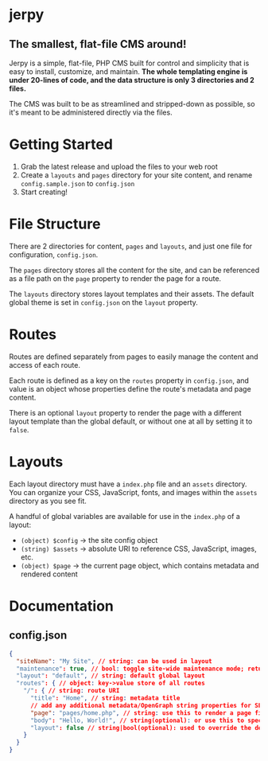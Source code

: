 # jerpy

## The smallest, flat-file CMS around!
Jerpy is a simple, flat-file, PHP CMS built for control and simplicity that is easy to install, customize, and maintain.
**The whole templating engine is under 20-lines of code, and the data structure is only 3 directories and 2 files.**

The CMS was built to be as streamlined and stripped-down as possible, so it's meant to be administered directly via the files.

# Getting Started
1. Grab the latest release and upload the files to your web root
2. Create a `layouts` and `pages` directory for your site content, and rename `config.sample.json` to `config.json`
3. Start creating!

# File Structure
There are 2 directories for content, `pages` and `layouts`, and just one file for configuration, `config.json`.

The `pages` directory stores all the content for the site, and can be referenced as a file path on the `page` property to render the page for a route.

The `layouts` directory stores layout templates and their assets. The default global theme is set in `config.json` on the `layout` property.

# Routes
Routes are defined separately from pages to easily manage the content and access of each route.

Each route is defined as a key on the `routes` property in `config.json`, and value is an object whose properties define the route's metadata and page content.

There is an optional `layout` property to render the page with a different layout template than the global default, or without one at all by setting it to `false`.

# Layouts
Each layout directory must have a `index.php` file and an `assets` directory. You can organize your CSS, JavaScript, fonts, and images within the `assets` directory as you see fit.

A handful of global variables are available for use in the `index.php` of a layout:
- `(object) $config` -> the site config object
- `(string) $assets` -> absolute URI to reference CSS, JavaScript, images, etc.
- `(object) $page` -> the current page object, which contains metadata and rendered content

# Documentation

## config.json
```json
{
  "siteName": "My Site", // string: can be used in layout
  "maintenance": true, // bool: toggle site-wide maintenance mode; returns HTTP 503 for all routes
  "layout": "default", // string: default global layout
  "routes": { // object: key->value store of all routes
    "/": { // string: route URI
      "title": "Home", // string: metadata title
      // add any additional metadata/OpenGraph string properties for SEO (i.e., $page->meta->title in layout)
      "page": "pages/home.php", // string: use this to render a page file (takes preference over body)
      "body": "Hello, World!", // string(optional): or use this to specify a raw response body (used if page not defined)
      "layout": false // string|bool(optional): used to override the default global layout; set to false for no layout
    }
  }
}
```